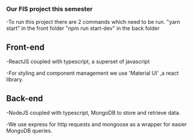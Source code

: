 ### Our FIS project this semester

-To run this project there are 2 commands which need to be run.
    "yarn start" in the front folder
    "npm run start-dev" in the back folder

## Front-end

-ReactJS coupled with typescript, a superset of javascript

-For styling and component management we use 'Material UI' ,a react library.

## Back-end

-NodeJS coupled with typescript, MongoDB to store and retrieve data.

-We use express for http requests and mongoose as a wrapper for easier MongoDB queries.